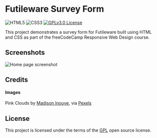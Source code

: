 # Futileware Survey Form

![HTML5](https://img.shields.io/badge/HTML5-orange?logo=html5&logoColor=white)
![CSS3](https://img.shields.io/badge/CSS3-blue?logo=css3&logoColor=white)
[![GPLv3.0 License](https://img.shields.io/badge/License-GPLv3.0-red.svg)](https://www.gnu.org/licenses/gpl-3.0.en.html)

This project demonstrates a survey form for Futileware built using HTML and CSS as part of the freeCodeCamp Responsive Web Design course.

## Screenshots

![Home page screenshot](./assets/screenshots/home-screenshot.png)

## Credits

#### Images

Pink Clouds by [Madison Inouye](https://www.pexels.com/@mdsnmdsnmdsn/), via [Pexels](https://www.pexels.com/)

## License

This project is licensed under the terms of the [GPL](https://www.gnu.org/licenses/gpl-3.0.en.html) open source license.
